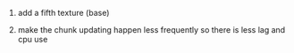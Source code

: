 

1. add a fifth texture (base)

2. make the chunk updating happen less frequently so there is less lag and cpu use 